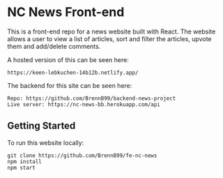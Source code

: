 # NC News Front-end

This is a front-end repo for a news website built with React. The website allows a user to view a list of articles, sort and filter the articles, upvote them and add/delete comments.

A hosted version of this can be seen here:

```
https://keen-lebkuchen-14b12b.netlify.app/
```

The backend for this site can be seen here:

```
Repo: https://github.com/BrennB99/backend-news-project
Live server: https://nc-news-bb.herokuapp.com/api
```

## Getting Started

To run this website locally:

```
git clone https://github.com/BrennB99/fe-nc-news
npm install
npm start
```
